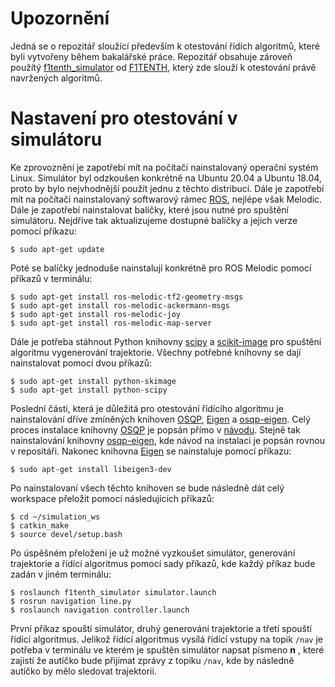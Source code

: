 ﻿# Upozornění

Jedná se o repozitář sloužící především k otestování řídích algoritmů, které byli vytvořeny během bakalářské práce.  Repozitář obsahuje zároveň použítý [f1tenth_simulator](https://github.com/f1tenth/f1tenth_simulator) od [F1TENTH](https://f1tenth.org/), který zde slouží k otestování právě navržených algoritmů.

# Nastavení pro otestování v simulátoru

Ke zprovoznění je zapotřebí mít na počítači nainstalovaný operační systém Linux. Simulátor byl odzkoušen konkrétně na Ubuntu 20.04 a Ubuntu 18.04, proto by bylo nejvhodnější použít jednu z těchto distribucí. Dále je zapotřebí mít na počítači nainstalovaný softwarový rámec [ROS](https://www.ros.org/), nejlépe však Melodic. Dále je zapotřebí nainstalovat balíčky, které jsou nutné pro spuštění simulátoru. Nejdříve tak aktualizujeme dostupné balíčky a jejich verze pomocí příkazu:
```
$ sudo apt-get update
```
Poté se balíčky jednoduše nainstalují konkrétně pro ROS Melodic pomocí příkazů v terminálu:
```
$ sudo apt-get install ros-melodic-tf2-geometry-msgs
$ sudo apt-get install ros-melodic-ackermann-msgs
$ sudo apt-get install ros-melodic-joy
$ sudo apt-get install ros-melodic-map-server
```
Dále je potřeba stáhnout Python knihovny  [scipy](https://scipy.org/) a [scikit-image](https://scikit-image.org/) pro spuštění algoritmu vygenerování trajektorie. Všechny potřebné knihovny se dají nainstalovat pomocí dvou příkazů: 
```
$ sudo apt-get install python-skimage
$ sudo apt-get install python-scipy
```
Poslední části, která je důležitá pro otestování řídícího algoritmu je nainstalování dříve zmíněných knihoven [OSQP](https://osqp.org/), [Eigen](https://eigen.tuxfamily.org/index.php?title=Main_Page) a [osqp-eigen](https://github.com/robotology/osqp-eigen). Celý proces instalace knihovny [OSQP](https://osqp.org/) je popsán přímo v [návodu](https://osqp.org/docs/get_started/sources.html). Stejně tak nainstalování knihovny [osqp-eigen](https://github.com/robotology/osqp-eigen),  kde návod na instalaci je popsán rovnou v repositáři. Nakonec knihovna [Eigen](https://eigen.tuxfamily.org/index.php?title=Main_Page) se nainstaluje pomocí příkazu: 
```
$ sudo apt-get install libeigen3-dev
```
Po nainstalovaní všech těchto knihoven se bude následně dát celý workspace přeložit pomocí následujících příkazů:
```
$ cd ~/simulation_ws
$ catkin_make
$ source devel/setup.bash
```
Po úspěšném přeložení je už možné vyzkoušet simulátor, generování trajektorie a řídící algoritmus pomocí sady příkazů, kde každý příkaz bude zadán v jiném terminálu: 
```
$ roslaunch f1tenth_simulator simulator.launch
$ rosrun navigation line.py
$ roslaunch navigation controller.launch
```
První příkaz spouští simulátor, druhý generování trajektorie a třetí spouští řídící algoritmus. Jelikož řídící algoritmus vysílá řídící vstupy na topik `/nav` je potřeba v terminálu ve kterém je spuštěn simulátor napsat písmeno **n** , které zajistí že autíčko bude přijímat zprávy z topiku `/nav`, kde by následně autíčko by mělo sledovat trajektorii.


